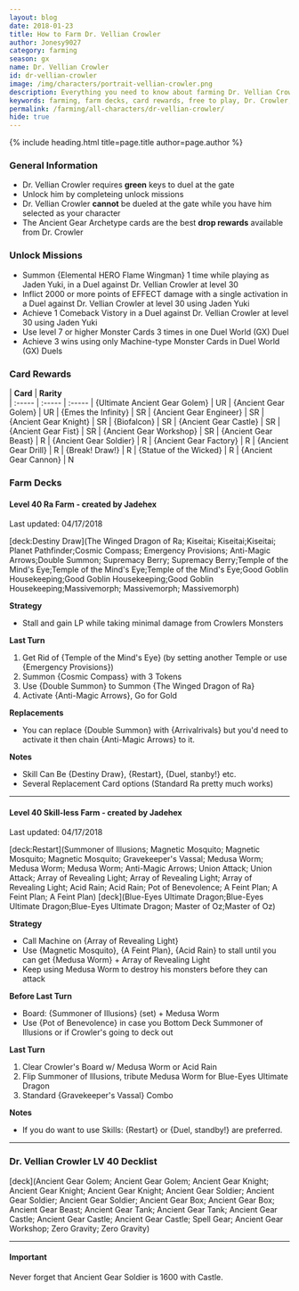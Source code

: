 ```yaml
---
layout: blog
date: 2018-01-23
title: How to Farm Dr. Vellian Crowler
author: Jonesy9027
category: farming
season: gx
name: Dr. Vellian Crowler
id: dr-vellian-crowler
image: /img/characters/portrait-vellian-crowler.png
description: Everything you need to know about farming Dr. Vellian Crowler. His decklists, card rewards, top level farm decks with strategy information and free to play card replacements. This article will help you farm Dr. Vellian Crowler as efficiently as possible.
keywords: farming, farm decks, card rewards, free to play, Dr. Crowler, Vellian Crowler, Dr Crowler, Crowler
permalink: /farming/all-characters/dr-vellian-crowler/
hide: true
---
```


{% include heading.html title=page.title author=page.author %}

### General Information
* Dr. Vellian Crowler requires **green** keys to duel at the gate
* Unlock him by completeing unlock missions
* Dr. Vellian Crowler **cannot** be dueled at the gate while you have him selected as your character
* The Ancient Gear Archetype cards are the best **drop rewards** available from Dr. Crowler
 
### Unlock Missions  
* Summon {Elemental HERO Flame Wingman} 1 time while playing as Jaden Yuki, in a Duel against Dr. Vellian Crowler at level 30  
* Inflict 2000 or more points of EFFECT damage with a single activation in a Duel against Dr. Vellian Crowler at level 30 using Jaden Yuki  
* Achieve 1 Comeback Vistory in a Duel against Dr. Vellian Crowler at level 30 using Jaden Yuki  
* Use level 7 or higher Monster Cards 3 times in one Duel World (GX) Duel  
* Achieve 3 wins using only Machine-type Monster Cards in Duel World (GX) Duels   

### Card Rewards

| **Card** |  **Rarity**  
| :----- | :----- | :----- 
| {Ultimate Ancient Gear Golem} | UR
| {Ancient Gear Golem} | UR
| {Emes the Infinity} | SR
| {Ancient Gear Engineer} | SR
| {Ancient Gear Knight} | SR
| {Biofalcon} | SR
| {Ancient Gear Castle} | SR
| {Ancient Gear Fist} | SR
| {Ancient Gear Workshop} | SR
| {Ancient Gear Beast} | R
| {Ancient Gear Soldier} | R
| {Ancient Gear Factory} | R
| {Ancient Gear Drill} | R
| {Break! Draw!} | R
| {Statue of the Wicked} | R
| {Ancient Gear Cannon} | N

### Farm Decks

#### Level 40 Ra Farm - created by Jadehex 
Last updated: 04/17/2018

[deck:Destiny Draw](The Winged Dragon of Ra; Kiseitai; Kiseitai;Kiseitai; Planet Pathfinder;Cosmic Compass; Emergency Provisions; Anti-Magic Arrows;Double Summon;  Supremacy Berry; Supremacy Berry;Temple of the Mind's Eye;Temple of the Mind's Eye;Temple of the Mind's Eye;Good Goblin Housekeeping;Good Goblin Housekeeping;Good Goblin Housekeeping;Massivemorph; Massivemorph; Massivemorph)

**Strategy**

* Stall and gain LP while taking minimal damage from Crowlers Monsters

**Last Turn** 

1. Get Rid of {Temple of the Mind's Eye} (by setting another Temple or use {Emergency Provisions})  
2. Summon {Cosmic Compass} with 3 Tokens  
3. Use {Double Summon} to Summon {The Winged Dragon of Ra}
4. Activate {Anti-Magic Arrows}, Go for Gold
	
**Replacements**

* You can replace {Double Summon} with {Arrivalrivals} but you'd need to activate it then chain {Anti-Magic Arrows} to it.  

**Notes**  
* Skill Can Be {Destiny Draw}, {Restart}, {Duel, stanby!} etc.  
* Several Replacement Card options (Standard Ra pretty much works)  

---

#### Level 40 Skill-less Farm - created by Jadehex 
Last updated: 04/17/2018

[deck:Restart](Summoner of Illusions; Magnetic Mosquito; Magnetic Mosquito; Magnetic Mosquito; Gravekeeper's Vassal; Medusa Worm; Medusa Worm; Medusa Worm; Anti-Magic Arrows; Union Attack; Union Attack; Array of Revealing Light; Array of Revealing Light; Array of Revealing Light; Acid Rain; Acid Rain; Pot of Benevolence; A Feint Plan; A Feint Plan; A Feint Plan)
[deck](Blue-Eyes Ultimate Dragon;Blue-Eyes Ultimate Dragon;Blue-Eyes Ultimate Dragon; Master of Oz;Master of Oz)

**Strategy**

* Call Machine on {Array of Revealing Light}  
* Use {Magnetic Mosquito}, {A Feint Plan}, {Acid Rain} to stall until you can get {Medusa Worm} + Array of Revealing Light  
* Keep using Medusa Worm to destroy his monsters before they can attack  

**Before Last Turn**

* Board: {Summoner of Illusions} (set) + Medusa Worm
* Use {Pot of Benevolence} in case you Bottom Deck Summoner of Illusions or if Crowler's going to deck out   

**Last Turn** 

1. Clear Crowler's Board w/ Medusa Worm or Acid Rain
2. Flip Summoner of Illusions, tribute Medusa Worm for Blue-Eyes Ultimate Dragon
3. Standard {Gravekeeper's Vassal} Combo
	
**Notes**  
* If you do want to use Skills: {Restart} or {Duel, standby!} are preferred.   

---
 
### Dr. Vellian Crowler LV 40 Decklist  

[deck](Ancient Gear Golem; Ancient Gear Golem; Ancient Gear Knight; Ancient Gear Knight; Ancient Gear Knight; Ancient Gear Soldier; Ancient Gear Soldier; Ancient Gear Soldier; Ancient Gear Box; Ancient Gear Box; Ancient Gear Beast; Ancient Gear Tank; Ancient Gear Tank; Ancient Gear Castle; Ancient Gear Castle; Ancient Gear Castle; Spell Gear; Ancient Gear Workshop; Zero Gravity; Zero Gravity)

---
#### Important
Never forget that Ancient Gear Soldier is 1600 with Castle.